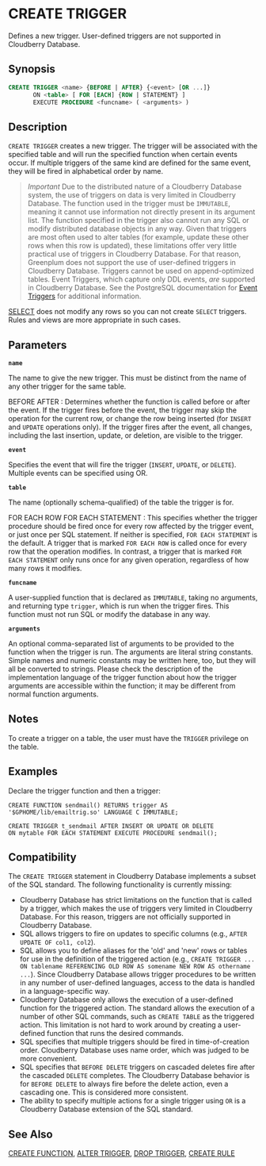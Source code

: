 # CREATE TRIGGER

Defines a new trigger. User-defined triggers are not supported in Cloudberry Database.

## Synopsis

```sql
CREATE TRIGGER <name> {BEFORE | AFTER} {<event> [OR ...]}
       ON <table> [ FOR [EACH] {ROW | STATEMENT} ]
       EXECUTE PROCEDURE <funcname> ( <arguments> )
```

## Description

`CREATE TRIGGER` creates a new trigger. The trigger will be associated with the specified table and will run the specified function when certain events occur. If multiple triggers of the same kind are defined for the same event, they will be fired in alphabetical order by name.

>*Important* Due to the distributed nature of a Cloudberry Database system, the use of triggers on data is very limited in Cloudberry Database. The function used in the trigger must be `IMMUTABLE`, meaning it cannot use information not directly present in its argument list. The function specified in the trigger also cannot run any SQL or modify distributed database objects in any way. Given that triggers are most often used to alter tables (for example, update these other rows when this row is updated), these limitations offer very little practical use of triggers in Cloudberry Database. For that reason, Greenplum does not support the use of user-defined triggers in Cloudberry Database. Triggers cannot be used on append-optimized tables.
> Event Triggers, which capture only DDL events, _are_ supported in Cloudberry Database. See the PostgreSQL documentation for [Event Triggers](https://www.postgresql.org/docs/12/event-triggers.html) for additional information.

[SELECT](/docs/sql-statements/sql-statement-select.md) does not modify any rows so you can not create `SELECT` triggers. Rules and views are more appropriate in such cases.

## Parameters

**`name`**

The name to give the new trigger. This must be distinct from the name of any other trigger for the same table.

BEFORE AFTER
:   Determines whether the function is called before or after the event. If the trigger fires before the event, the trigger may skip the operation for the current row, or change the row being inserted (for `INSERT` and `UPDATE` operations only). If the trigger fires after the event, all changes, including the last insertion, update, or deletion, are visible to the trigger.

**`event`**

Specifies the event that will fire the trigger (`INSERT`, `UPDATE`, or `DELETE`). Multiple events can be specified using OR.

**`table`**

The name (optionally schema-qualified) of the table the trigger is for.

FOR EACH ROW
FOR EACH STATEMENT
:   This specifies whether the trigger procedure should be fired once for every row affected by the trigger event, or just once per SQL statement. If neither is specified, `FOR EACH STATEMENT` is the default. A trigger that is marked `FOR EACH ROW` is called once for every row that the operation modifies. In contrast, a trigger that is marked `FOR EACH STATEMENT` only runs once for any given operation, regardless of how many rows it modifies.

**`funcname`**

A user-supplied function that is declared as `IMMUTABLE`, taking no arguments, and returning type `trigger`, which is run when the trigger fires. This function must not run SQL or modify the database in any way.

**`arguments`**

An optional comma-separated list of arguments to be provided to the function when the trigger is run. The arguments are literal string constants. Simple names and numeric constants may be written here, too, but they will all be converted to strings. Please check the description of the implementation language of the trigger function about how the trigger arguments are accessible within the function; it may be different from normal function arguments.

## Notes

To create a trigger on a table, the user must have the `TRIGGER` privilege on the table.

## Examples

Declare the trigger function and then a trigger:

```
CREATE FUNCTION sendmail() RETURNS trigger AS 
'$GPHOME/lib/emailtrig.so' LANGUAGE C IMMUTABLE;

CREATE TRIGGER t_sendmail AFTER INSERT OR UPDATE OR DELETE 
ON mytable FOR EACH STATEMENT EXECUTE PROCEDURE sendmail();
```

## Compatibility

The `CREATE TRIGGER` statement in Cloudberry Database implements a subset of the SQL standard. The following functionality is currently missing:

-   Cloudberry Database has strict limitations on the function that is called by a trigger, which makes the use of triggers very limited in Cloudberry Database. For this reason, triggers are not officially supported in Cloudberry Database.
-   SQL allows triggers to fire on updates to specific columns (e.g., `AFTER UPDATE OF col1, col2`).
-   SQL allows you to define aliases for the 'old' and 'new' rows or tables for use in the definition of the triggered action (e.g., `CREATE TRIGGER ... ON tablename REFERENCING OLD ROW AS somename NEW ROW AS othername ...`). Since Cloudberry Database allows trigger procedures to be written in any number of user-defined languages, access to the data is handled in a language-specific way.
-   Cloudberry Database only allows the execution of a user-defined function for the triggered action. The standard allows the execution of a number of other SQL commands, such as `CREATE TABLE` as the triggered action. This limitation is not hard to work around by creating a user-defined function that runs the desired commands.
-   SQL specifies that multiple triggers should be fired in time-of-creation order. Cloudberry Database uses name order, which was judged to be more convenient.
-   SQL specifies that `BEFORE DELETE` triggers on cascaded deletes fire after the cascaded `DELETE` completes. The Cloudberry Database behavior is for `BEFORE DELETE` to always fire before the delete action, even a cascading one. This is considered more consistent.
-   The ability to specify multiple actions for a single trigger using `OR` is a Cloudberry Database extension of the SQL standard.

## See Also

[CREATE FUNCTION](/docs/sql-statements/sql-statement-create-function.md), [ALTER TRIGGER](/docs/sql-statements/sql-statement-alter-trigger.md), [DROP TRIGGER](/docs/sql-statements/sql-statement-drop-trigger.md), [CREATE RULE](/docs/sql-statements/sql-statement-create-rule.md)



